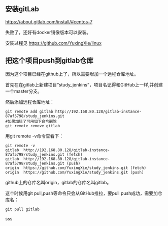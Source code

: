 ## 安装gitLab

https://about.gitlab.com/install/#centos-7

失败了，还好有docker镜像版本可以安装。

安装过程见 https://github.com/YuxingXie/linux

## 把这个项目push到gitlab仓库

因为这个项目已经在github上了，所以需要增加一个远程仓库地址。


首先在在gitlab上新建项目“study_jenkins”，项目名记得和GitHub上一样,并创建一个master分支。

然后添加远程仓库地址：
```text
git remote add gitlab http://192.168.80.128/gitlab-instance-87af5798/study_jenkins.git
#如果加错了可用如下命令删除
git remote remove gitlab
```
用git remote -v命令查看下：
```text
git remote -v
gitlab  http://192.168.80.128/gitlab-instance-87af5798/study_jenkins.git (fetch)
gitlab  http://192.168.80.128/gitlab-instance-87af5798/study_jenkins.git (push)
origin  https://github.com/YuxingXie/study_jenkins.git (fetch)
origin  https://github.com/YuxingXie/study_jenkins.git (push)
```
github上的仓库名叫origin，gitlab的仓库名叫gitlab。

这个时候用git pull,push等命令只会从GitHub推拉，要pull push成功，需要加仓库名：
```text
git pull gitlab
```
sss